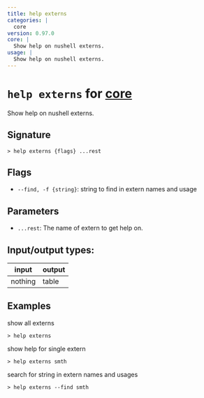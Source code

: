 ```yaml
---
title: help externs
categories: |
  core
version: 0.97.0
core: |
  Show help on nushell externs.
usage: |
  Show help on nushell externs.
---
```

<!-- This file is automatically generated. Please edit the command in https://github.com/nushell/nushell instead. -->

# `help externs` for [core](/commands/categories/core.md)

<div class='command-title'>Show help on nushell externs.</div>

## Signature

```> help externs {flags} ...rest```

## Flags

 -  `--find, -f {string}`: string to find in extern names and usage

## Parameters

 -  `...rest`: The name of extern to get help on.


## Input/output types:

| input   | output |
| ------- | ------ |
| nothing | table  |

## Examples

show all externs
```nu
> help externs

```

show help for single extern
```nu
> help externs smth

```

search for string in extern names and usages
```nu
> help externs --find smth

```
